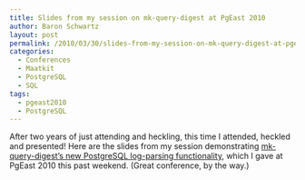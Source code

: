 ```yaml
---
title: Slides from my session on mk-query-digest at PgEast 2010
author: Baron Schwartz
layout: post
permalink: /2010/03/30/slides-from-my-session-on-mk-query-digest-at-pgeast-2010/
categories:
  - Conferences
  - Maatkit
  - PostgreSQL
  - SQL
tags:
  - pgeast2010
  - PostgreSQL
---
```

After two years of just attending and heckling, this time I attended, heckled and presented! Here are the slides from my session demonstrating [mk-query-digest&#8217;s new PostgreSQL log-parsing functionality][1], which I gave at PgEast 2010 this past weekend. (Great conference, by the way.)

 [1]: http://www.maatkit.org/wp-content/uploads/2010/03/query-analysis-with-mk-query-digest.pdf